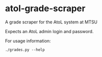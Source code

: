 # atol-grade-scraper
A grade scraper for the AtoL system at MTSU

Expects an AtoL admin login and password.

For usage information:

    ./grades.py --help

